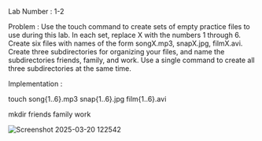 Lab Number : 1-2

Problem : Use the touch command to create sets of empty practice files 
to use during this lab. In each set, replace X with the numbers 
1 through 6. Create six files with names of the form 
songX.mp3, snapX.jpg, filmX.avi. Create three subdirectories 
for organizing your files, and name the 
subdirectories friends, family, and work. Use a single 
command to create all three subdirectories at the same time. 

Implementation : 

touch song{1..6}.mp3 snap{1..6}.jpg film{1..6}.avi

mkdir friends family work


![Screenshot 2025-03-20 122542](https://github.com/user-attachments/assets/5275bbed-3632-4a76-b7d3-c063bc582fca)
